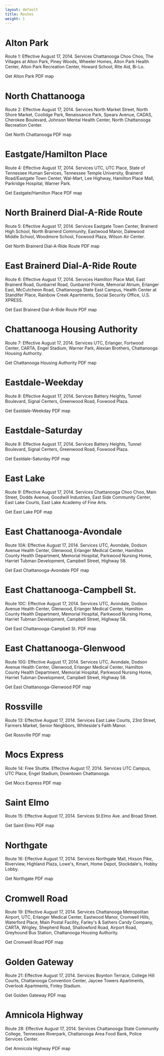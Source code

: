 ```yaml
---
layout: default
title: Routes
weight: 1
---
```


Alton Park
==========

Route 1: Effective August 17, 2014. Services Chattanooga Choo Choo, The Villages at Alton Park, Piney Woods, Wheeler Homes, Alton Park Health Center, Alton Park Recreation Center, Howard School, Rite Aid, Bi-Lo.

Get Alton Park PDF map

North Chattanooga
=================

Route 2: Effective August 17, 2014. Services North Market Street, North Shore Market, Coolidge Park, Renaissance Park, Spears Avenue, CADAS, Cherokee Boulevard, Johnson Mental Health Center, North Chattanooga Recreation Center.

Get North Chattanooga PDF map

Eastgate/Hamilton Place
=======================

Route 4: Effective August 17, 2014. Services UTC, UTC Place, State of Tennessee Human Services, Tennessee Temple University, Brainerd Road/Eastgate Town Center, Wal-Mart, Lee Highway, Hamilton Place Mall, Parkridge Hospital, Warner Park.

Get Eastgate/Hamilton Place PDF map

North Brainerd Dial-A-Ride Route
================================

Route 5: Effective August 17, 2014. Services Eastgate Town Center, Brainerd High School, North Brainerd Community, Eastwood Manor, Dalewood Middle School, Woodmore School, Foxwood Plaza, Wilson Air Center.

Get North Brainerd Dial-A-Ride Route PDF map

East Brainerd Dial-A-Ride Route
===============================

Route 6: Effective August 17, 2014. Services Hamilton Place Mall, East Brainerd Road, Gunbarrel Road, Gunbarrel Pointe, Memorial Atrium, Erlanger East, McCutcheon Road, Chattanooga State East Campus, Health Center at Standifer Place, Rainbow Creek Apartments, Social Security Office, U.S. XPRESS.

Get East Brainerd Dial-A-Ride Route PDF map

Chattanooga Housing Authority
=============================

Route 7: Effective August 17, 2014. Services UTC, Erlanger, Fortwood Center, CARTA, Engel Stadium, Warner Park, Alexian Brothers, Chattanooga Housing Authority.

Get Chattanooga Housing Authority PDF map

Eastdale-Weekday
================

Route 8: Effective August 17, 2014. Services Battery Heights, Tunnel Boulevard, Signal Centers, Greenwood Road, Foxwood Plaza.

Get Eastdale-Weekday PDF map

Eastdale-Saturday
=================

Route 8: Effective August 17, 2014. Services Battery Heights, Tunnel Boulevard, Signal Centers, Greenwood Road, Foxwood Plaza.

Get Eastdale-Saturday PDF map

East Lake
=========

Route 9: Effective August 17, 2014. Services Chattanooga Choo Choo, Main Street, Dodds Avenue, Goodwill Industries, East Side Community Center, East Lake Courts, East Lake Academy of Fine Arts.

Get East Lake PDF map

East Chattanooga-Avondale
=========================

Route 10A: Effective August 17, 2014. Services UTC, Avondale, Dodson Avenue Health Center, Glenwood, Erlanger Medical Center, Hamilton County Health Department, Memorial Hospital, Parkwood Nursing Home, Harriet Tubman Development, Campbell Street, Highway 58.

Get East Chattanooga-Avondale PDF map

East Chattanooga-Campbell St.
=============================

Route 10C: Effective August 17, 2014. Services UTC, Avondale, Dodson Avenue Health Center, Glenwood, Erlanger Medical Center, Hamilton County Health Department, Memorial Hospital, Parkwood Nursing Home, Harriet Tubman Development, Campbell Street, Highway 58.

Get East Chattanooga-Campbell St. PDF map

East Chattanooga-Glenwood
=========================

Route 10G: Effective August 17, 2014. Services UTC, Avondale, Dodson Avenue Health Center, Glenwood, Erlanger Medical Center, Hamilton County Health Department, Memorial Hospital, Parkwood Nursing Home, Harriet Tubman Development, Campbell Street, Highway 58.

Get East Chattanooga-Glenwood PDF map

Rossville
=========

Route 13: Effective August 17, 2014. Services East Lake Courts, 23rd Street, Farmers Market, Senior Neighbors, Whiteside's Faith Manor.

Get Rossville PDF map

Mocs Express
============

Route 14: Free Shuttle. Effective August 17, 2014. Services UTC Campus, UTC Place, Engel Stadium, Downtown Chattanooga.

Get Mocs Express PDF map

Saint Elmo
==========

Route 15: Effective August 17, 2014. Services St.Elmo Ave. and Broad Street.

Get Saint Elmo PDF map

Northgate
=========

Route 16: Effective August 17, 2014. Services Northgate Mall, Hixson Pike, Riverview, Highland Plaza, Lowe's, Kmart, Home Depot, Stockdale's, Hobby Lobby.

Get Northgate PDF map

Cromwell Road
=============

Route 19: Effective August 17, 2014. Services Chattanooga Metropolitan Airport, UTC, Erlanger Medical Center, Eastwood Manor, Cromwell Hills, Waterford Place, Main Postal Facility, Farley's & Sathers Candy Company, CARTA, Wrigley, Shepherd Road, Shallowford Road, Airport Road, Greyhound Bus Station, Chattanooga Housing Authority.

Get Cromwell Road PDF map

Golden Gateway
==============

Route 21: Effective August 17, 2014. Services Boynton Terrace, College Hill Courts, Chattanooga Convention Center, Jaycee Towers Apartments, Overlook Apartments, Finley Stadium.

Get Golden Gateway PDF map

Amnicola Highway
================

Route 28: Effective August 17, 2014. Services Chattanooga State Community College, Tennessee Riverpark, Chattanooga Area Food Bank, Police Services Center.

Get Amnicola Highway PDF map